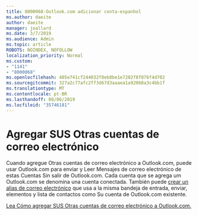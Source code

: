 ```yaml
---
title: 8000068-Outlook.com adicionar conta-espanhol
ms.author: daeite
author: daeite
manager: joallard
ms.date: 3/7/2019
ms.audience: Admin
ms.topic: article
ROBOTS: NOINDEX, NOFOLLOW
localization_priority: Normal
ms.custom:
- "1141"
- "8000068"
ms.openlocfilehash: 405e741cf244032f8eb8be1e7202f8f076f4d702
ms.sourcegitcommit: 327a2c77afc2ff3d67d3aaaea1a92068a3c4bb1f
ms.translationtype: MT
ms.contentlocale: pt-BR
ms.lasthandoff: 08/06/2019
ms.locfileid: "35746181"
---
```

# <a name="agregar-sus-otras-cuentas-de-correo-electrnico"></a>Agregar SUS Otras cuentas de correo electrónico

Cuando agregue Otras cuentas de correo electrónico a Outlook.com, puede usar Outlook.com para enviar y Leer Mensajes de correo electrónico de estas Cuentas Sin salir de Outlook.com. Cada cuenta que se agrega um Outlook.com se denomina una cuenta conectada. También puede [crear un alias de correo electrónico](https://support.office.com/es-es/article/agregar-o-quitar-un-alias-de-correo-electrónico-en-outlook-com-459b1989-356d-40fa-a689-8f285b13f1f2?wt.mc_id=Office_Outlook_com_Alchemy) que usa a la misma bandeja de entrada, enviar, elementos y lista de contactos como Su cuenta de Outlook.com existente.

[Lea Cómo agregar SUS Otras cuentas de correo electrónico a Outlook.com.](https://support.office.com/es-es/article/agregar-sus-otras-cuentas-de-correo-electrónico-a-outlook-com-c5224df4-5885-4e79-91ba-523aa743f0ba?ui=es-ES&rs=es-ES&ad=ES?wt.mc_id=Office_Outlook_com_Alchemy)